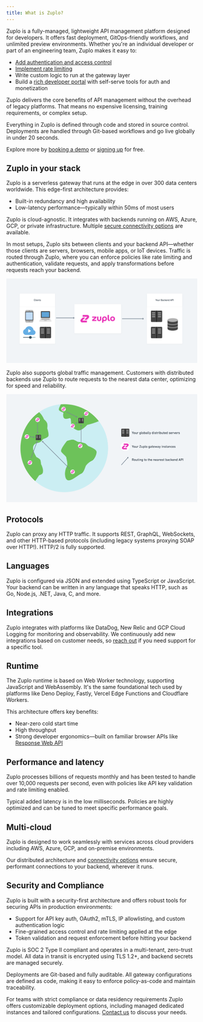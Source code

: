 ```yaml
---
title: What is Zuplo?
---
```


Zuplo is a fully-managed, lightweight API management platform designed for developers. It offers fast deployment, GitOps-friendly workflows, and unlimited preview environments. Whether you're an individual developer or part of an engineering team, Zuplo makes it easy to:

- [Add authentication and access control](./step-3-add-api-key-auth.md)
- [Implement rate limiting](./step-2-add-rate-limiting.md)
- Write custom logic to run at the gateway layer
- Build a [rich developer portal](./developer-portal.md) with self-serve tools for auth and monetization

Zuplo delivers the core benefits of API management without the overhead of legacy platforms. That means no expensive licensing, training requirements, or complex setup.

Everything in Zuplo is defined through code and stored in source control. Deployments are handled through Git-based workflows and go live globally in under 20 seconds.

Explore more by [booking a demo](https://zuplo.com/meeting?utm_source=docs) or [signing up](https://portal.zuplo.com/signup?utm_source=docs) for free.

## Zuplo in your stack

Zuplo is a serverless gateway that runs at the edge in over 300 data centers worldwide. This edge-first architecture provides:

- Built-in redundancy and high availability
- Low-latency performance—typically within 50ms of most users

Zuplo is cloud-agnostic. It integrates with backends running on AWS, Azure, GCP, or private infrastructure. Multiple [secure connectivity options](./securing-your-backend) are available.

In most setups, Zuplo sits between clients and your backend API—whether those clients are servers, browsers, mobile apps, or IoT devices. Traffic is routed through Zuplo, where you can enforce policies like rate limiting and authentication, validate requests, and apply transformations before requests reach your backend.

![Zuplo Architecture](../../public/media/what-is-zuplo/9a9a490a-9bda-46f6-bcc8-c2e67809c0af.png)

Zuplo also supports global traffic management. Customers with distributed backends use Zuplo to route requests to the nearest data center, optimizing for speed and reliability.

![Global distribution with Zuplo](../../public/media/what-is-zuplo/9ef54160-c412-4126-a275-4c2ccd3935ff.png)

## Protocols

Zuplo can proxy any HTTP traffic. It supports REST, GraphQL, WebSockets, and other HTTP-based protocols (including legacy systems proxying SOAP over HTTP!). HTTP/2 is fully supported.

## Languages

Zuplo is configured via JSON and extended using TypeScript or JavaScript. Your backend can be written in any language that speaks HTTP, such as Go, Node.js, .NET, Java, C, and more.

## Integrations

Zuplo integrates with platforms like DataDog, New Relic and GCP Cloud Logging for monitoring and observability. We continuously add new integrations based on customer needs, so [reach out](https://zuplo.com/contact) if you need support for a specific tool.

## Runtime

The Zuplo runtime is based on Web Worker technology, supporting JavaScript and WebAssembly. It's the same foundational tech used by platforms like Deno Deploy, Fastly, Vercel Edge Functions and Cloudflare Workers.

This architecture offers key benefits:

- Near-zero cold start time
- High throughput
- Strong developer ergonomics—built on familiar browser APIs like [Response Web API](https://developer.mozilla.org/en-US/docs/Web/API/Response)

## Performance and latency

Zuplo processes billions of requests monthly and has been tested to handle over 10,000 requests per second, even with policies like API key validation and rate limiting enabled.

Typical added latency is in the low milliseconds. Policies are highly optimized and can be tuned to meet specific performance goals.

## Multi-cloud

Zuplo is designed to work seamlessly with services across cloud providers including AWS, Azure, GCP, and on-premise environments. 

Our distributed architecture and [connectivity options](./securing-your-backend.md) ensure secure, performant connections to your backend, wherever it runs.

## Security and Compliance

Zuplo is built with a security-first architecture and offers robust tools for securing APIs in production environments:

- Support for API key auth, OAuth2, mTLS, IP allowlisting, and custom authentication logic
- Fine-grained access control and rate limiting applied at the edge
- Token validation and request enforcement before hitting your backend

Zuplo is SOC 2 Type II compliant and operates in a multi-tenant, zero-trust model. All data in transit is encrypted using TLS 1.2+, and backend secrets are managed securely.

Deployments are Git-based and fully auditable. All gateway configurations are defined as code, making it easy to enforce policy-as-code and maintain traceability.

For teams with strict compliance or data residency requirements Zuplo offers customizable deployment options, including managed dedicated instances and tailored configurations. [Contact us](https://zuplo.com/contact) to discuss your needs.
